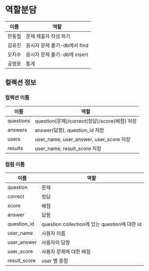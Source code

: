 # 역할분담
|이름|역할|
|--|--|
|한동철|문제 제출자 작성 하기|
|김유진|응시자 문제 풀기-db에서 find|
|오지수|응시자 문제 풀기-db에 insert|
|공명윤|통계|

## 컬렉션 정보

### 컬렉션 이름
|이름|역할|
|--|--|
|questions|question(문제)/correct(정답)/score(배점) 저장|
|answers|answer(답항), question_id 저장|
|users|user_name, user_answer, user_score 저장|
|results|user_name, result_score 저장|

### 컬럼 이름
|이름|역할|
|--|--|
|question|문제|
|correct|정답|
|score|배점|
|answer|답항|
|question_id|question collection에 있는 question에 대한 id|
|user_name|사용자 이름|
|user_answer|사용자의 답항|
|user_score|사용자 문제에 대한 배점|
|result_score|user 별 총점|